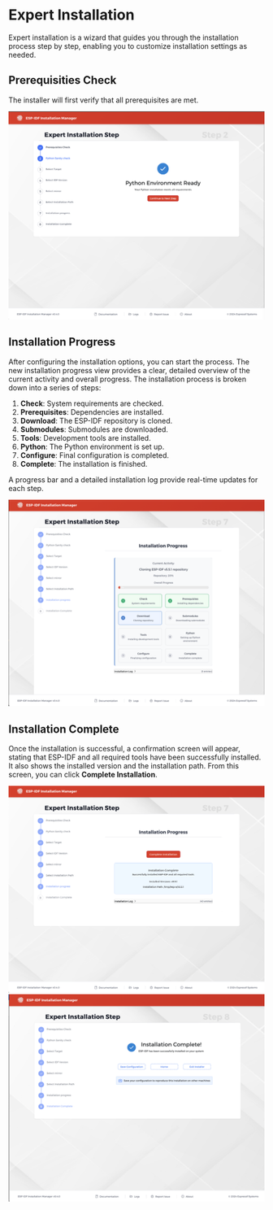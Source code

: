 # Expert Installation

Expert installation is a wizard that guides you through the installation process step by step, enabling you to customize installation settings as needed.

## Prerequisities Check

The installer will first verify that all prerequisites are met.

![Python check](./screenshots/expert_python_check.png)

## Installation Progress

After configuring the installation options, you can start the process. The new installation progress view provides a clear, detailed overview of the current activity and overall progress. The installation process is broken down into a series of steps:

1.  **Check**: System requirements are checked.
2.  **Prerequisites**: Dependencies are installed.
3.  **Download**: The ESP-IDF repository is cloned.
4.  **Submodules**: Submodules are downloaded.
5.  **Tools**: Development tools are installed.
6.  **Python**: The Python environment is set up.
7.  **Configure**: Final configuration is completed.
8.  **Complete**: The installation is finished.

A progress bar and a detailed installation log provide real-time updates for each step.

![Expert installation progress](./screenshots/expert_install_progress.png)

## Installation Complete

Once the installation is successful, a confirmation screen will appear, stating that ESP-IDF and all required tools have been successfully installed. It also shows the installed version and the installation path. From this screen, you can click **Complete Installation**.

![Expert installation finish](./screenshots/expert_install_finished.png)
![Expert installation finish](./screenshots/expert_install_completed.png)
